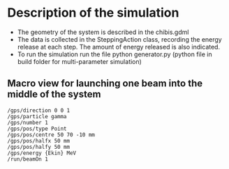 # Description of the simulation


- The geometry of the system is described in the chibis.gdml
- The data is collected in the SteppingAction class, recording the energy release at each step. The amount of energy released is also indicated.
- To run the simulation run the file python generator.py (python file in build folder for multi-parameter simulation)


## Macro view for launching one beam into the middle of the system
```
/gps/direction 0 0 1
/gps/particle gamma
/gps/number 1
/gps/pos/type Point
/gps/pos/centre 50 70 -10 mm
/gps/pos/halfx 50 mm
/gps/pos/halfy 50 mm
/gps/energy {Ekin} MeV
/run/beamOn 1
```
